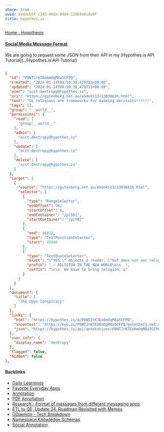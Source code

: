 ```yaml
---
share: true
uuid: dedecb5f-c142-402e-84d4-126b3e6cda9f
title: Hypothes.is
---
```

[Home : Hypothesis](https://web.hypothes.is/)

#### [Social Media Message Format](../ea6dd9c4-c148-4631-af5f-63ffe73fceb3)


We are going to request some JSON from their API in my [Hypothes.is API Tutorial](../Hypothes.is API Tutorial)

``` JSON

{
  "id": "P0NTJrK7Ee6mOqM8a5CFPQ",
  "created": "2024-01-14T08:59:38.479713+00:00",
  "updated": "2024-01-14T08:59:38.479713+00:00",
  "user": "acct:dentropy@hypothes.is",
  "uri": "https://gutenberg.net.au/ebooks13/1303661h.html",
  "text": "So religions are frameworks for makeing decisions!!!!!!",
  "tags": [],
  "group": "__world__",
  "permissions": {
	"read": [
	  "group:__world__"
	],
	"admin": [
	  "acct:dentropy@hypothes.is"
	],
	"update": [
	  "acct:dentropy@hypothes.is"
	],
	"delete": [
	  "acct:dentropy@hypothes.is"
	]
  },
  "target": [
	{
	  "source": "https://gutenberg.net.au/ebooks13/1303661h.html",
	  "selector": [
		{
		  "type": "RangeSelector",
		  "endOffset": 96,
		  "startOffset": 0,
		  "endContainer": "/p[56]",
		  "startContainer": "/p[56]"
		},
		{
		  "end": 46032,
		  "type": "TextPositionSelector",
		  "start": 45936
		},
		{
		  "type": "TextQuoteSelector",
		  "exact": "\"YES,\" objects a reader, \"but does not our religion tell us\n  what we are to do with our lives?\"",
		  "prefix": " — RELIGION IN THE NEW WORLD\n\n  ",
		  "suffix": "\n\n  We have to bring religion, a"
		}
	  ]
	}
  ],
  "document": {
	"title": [
	  "The Open Conspiracy"
	]
  },
  "links": {
	"html": "https://hypothes.is/a/P0NTJrK7Ee6mOqM8a5CFPQ",
	"incontext": "https://hyp.is/P0NTJrK7Ee6mOqM8a5CFPQ/gutenberg.net.au/ebooks13/1303661h.html",
	"json": "https://hypothes.is/api/annotations/P0NTJrK7Ee6mOqM8a5CFPQ"
  },
  "user_info": {
	"display_name": "dentropy"
  },
  "flagged": false,
  "hidden": false
},
```

#### Backlinks

* [Daily Learnings](/4271e403-0a66-46c8-8bcc-af847888e548)
* [Favorite Everyday Apps](/444ff7c7-77b4-483c-b801-3955d2daeb0a)
* [Annotation](/02313f15-9c64-4b12-9c56-383ff9adcdf3)
* [PDF Annotation](/3a6e70f4-6e28-4b3b-8bbc-c28afe14ed6e)
* [Research - Format of messages from different messaging apps](/6af8ae27-bf2e-4228-aaba-d28f82f4e329)
* [ETL to QE, Update 24, Roadmap Revisited with Memes](/89c90b4a-2065-4b58-93eb-107794ed8671)
* [DDaemon - Tech Breakdown](/457c6a22-361f-4b4b-9867-809c7c6d0316)
* [Namespace Knowledge Schemas](/98674655-97b4-4c2d-a7ce-4ae6967044ac)
* [Social Annotation](/644dd14f-7a90-472a-9475-1596ce8cb4de)